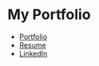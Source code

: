 # My Portfolio
* [Portfolio](https://tinvo1101.github.io/ "Tin Vo's Portfolio")
* [Resume](https://github.com/tinvo1101/tinvo1101.github.io/blob/master/docs/Resume.pdf "Tin Vo's Resume")
* [LinkedIn](https://www.linkedin.com/in/tinnvo "LinkedIn")

